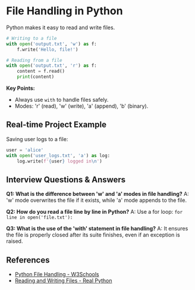 # File Handling in Python

Python makes it easy to read and write files.

```python
# Writing to a file
with open('output.txt', 'w') as f:
    f.write('Hello, file!')

# Reading from a file
with open('output.txt', 'r') as f:
    content = f.read()
    print(content)
```

**Key Points:**
- Always use `with` to handle files safely.
- Modes: 'r' (read), 'w' (write), 'a' (append), 'b' (binary).

## Real-time Project Example
Saving user logs to a file:

```python
user = 'alice'
with open('user_logs.txt', 'a') as log:
    log.write(f'{user} logged in\n')
```

## Interview Questions & Answers
**Q1: What is the difference between 'w' and 'a' modes in file handling?**
A: 'w' mode overwrites the file if it exists, while 'a' mode appends to the file.

**Q2: How do you read a file line by line in Python?**
A: Use a for loop: `for line in open('file.txt'): `

**Q3: What is the use of the 'with' statement in file handling?**
A: It ensures the file is properly closed after its suite finishes, even if an exception is raised.

## References
- [Python File Handling - W3Schools](https://www.w3schools.com/python/python_file_handling.asp)
- [Reading and Writing Files - Real Python](https://realpython.com/read-write-files-python/)
